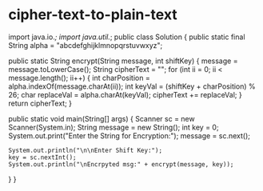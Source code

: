 # cipher-text-to-plain-text
import java.io.*;
import java.util.*;
public class Solution { 
  public static final String alpha = "abcdefghijklmnopqrstuvwxyz";

  public static String encrypt(String message, int shiftKey) {
    message = message.toLowerCase();
    String cipherText = "";
    for (int ii = 0; ii < message.length(); ii++) {
      int charPosition = alpha.indexOf(message.charAt(ii));
      int keyVal = (shiftKey + charPosition) % 26;
      char replaceVal = alpha.charAt(keyVal);
      cipherText += replaceVal;
    }
    return cipherText;
  }

  public static void main(String[] args) {
    Scanner sc = new Scanner(System.in);
    String message = new String();
    int key = 0;
    System.out.print("Enter the String for Encryption:");
    message = sc.next();

    System.out.println("\n\nEnter Shift Key:");
    key = sc.nextInt();
    System.out.println("\nEncrpyted msg:" + encrypt(message, key));
  }
}
